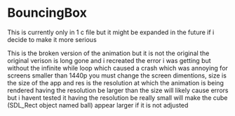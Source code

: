 # BouncingBox
This is currently only in 1 c file but it might be expanded in the future if i decide to make it more serious

This is the broken version of the animation but it is not the original
the original verison is long gone and i recreated the error i was getting but without the infinite while loop which caused a crash which was annoying
for screens smaller than 1440p you must change the screen dimentions, size is the size of the app and res is the resolution at which the animation is being rendered
having the resolution be larger than the size will likely cause errors but i havent tested it
having the resolution be really small will make the cube (SDL_Rect object named ball) appear larger if it is not adjusted

